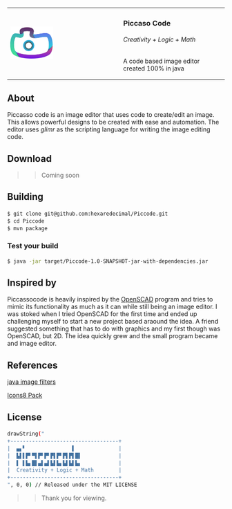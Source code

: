 
<table>
 <tr>
  <td>
   <img src="./src/main/resources/applogo/appicon.png" width="40%" />
  </td>
  <td>
   <h3>Piccaso Code</h3>
   <h6>Creativity + Logic + Math</h6>
   <p>A code based image editor created 100% in java</p>
  </td>
 </tr>
</table>

## About
Piccasso code is an image editor that uses code to create/edit an image. This allows powerful designs to be created with ease and
automation. The editor uses *glimr* as the scripting language for writing the image editing code. 

## Download
>> Coming soon

## Building

```sh
$ git clone git@github.com:hexaredecimal/Piccode.git
$ cd Piccode
$ mvn package
```
### Test your build
```sh
$ java -jar target/Piccode-1.0-SNAPSHOT-jar-with-dependencies.jar
```


## Inspired by
Piccassocode is heavily inspired by the [OpenSCAD](https://openscad.org/) program and tries to mimic its functionality
as much as it can while still being an image editor. I was stoked when I tried OpenSCAD for the first time and ended up
challenging myself to start a new project based araound the idea. A friend suggested something that has to do with graphics
and my first though was OpenSCAD, but 2D. The idea quickly grew and the small program became and image editor. 

## References
[java image filters](http://www.jhlabs.com/ip/filters/index.html)

[Icons8 Pack](https://icons8.com/icons/parakeet--style-parakeet)

## License
```sh
drawString("
+-----------------------------------+
|  ▄▖▘               ▌              |
|  ▙▌▌▛▘▀▌▛▘▛▘▛▌▛▘▛▌▛▌█▌            |
|  ▌ ▌▙▖█▌▄▌▄▌▙▌▙▖▙▌▙▌▙▖            |
|  Creativity + Logic + Math        |
+-----------------------------------+
", 0, 0) // Released under the MIT LICENSE
```
>> Thank you for viewing. 



